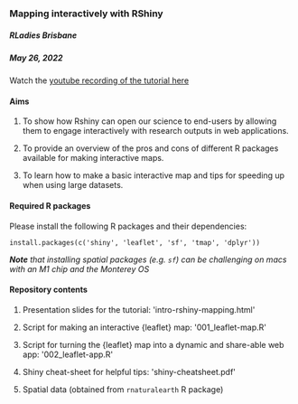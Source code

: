 ### Mapping interactively with RShiny

##### RLadies Brisbane
##### May 26, 2022

Watch the [youtube recording of the tutorial here](https://www.youtube.com/watch?v=aBoQ0rcY_NU&t=2152s)

#### Aims

1. To show how Rshiny can open our science to end-users by allowing them to engage interactively with research outputs in web applications.

2. To provide an overview of the pros and cons of different R packages available for making interactive maps.

3. To learn how to make a basic interactive map and tips for speeding up when using large datasets.

#### Required R packages

Please install the following R packages and their dependencies:

`install.packages(c('shiny', 'leaflet', 'sf', 'tmap', 'dplyr'))`

***Note** that installing spatial packages (e.g. `sf`) can be challenging on macs with an M1 chip and the Monterey OS*

#### Repository contents

1. Presentation slides for the tutorial: 'intro-rshiny-mapping.html'

2. Script for making an interactive {leaflet} map: '001_leaflet-map.R'

3. Script for turning the {leaflet} map into a dynamic and share-able web app: '002_leaflet-app.R'

4. Shiny cheat-sheet for helpful tips: 'shiny-cheatsheet.pdf'

5. Spatial data (obtained from `rnaturalearth` R package)

